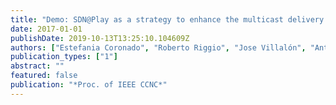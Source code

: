 ```yaml
---
title: "Demo: SDN@Play as a strategy to enhance the multicast delivery rate in WLANs"
date: 2017-01-01
publishDate: 2019-10-13T13:25:10.104609Z
authors: ["Estefania Coronado", "Roberto Riggio", "Jose Villalón", "Antonio Garrido"]
publication_types: ["1"]
abstract: ""
featured: false
publication: "*Proc. of IEEE CCNC*"
---
```


